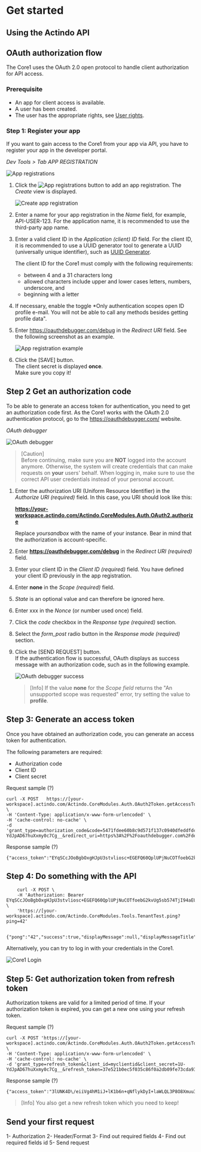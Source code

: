 # Get started


## Using the Actindo API



## OAuth authorization flow

The Core1 uses the OAuth 2.0 open protocol to handle client authorization for API access. 

### Prerequisite

- An app for client access is available. 
- A user has been created.
- The user has the appropriate rights, see [User rights](add-link-to-Core1-docu).

[comment]: <> (to be completed)

### Step 1: Register your app

If you want to gain access to the Core1 from your app via API, you have to register your app in the developer portal. 

*Dev Tools > Tab APP REGISTRATION*

![App registrations](../../Assets/Screenshots/PIM/API/AppRegistrations.png "[App registrations]")

1. Click the ![App registrations](../../Assets/Icons/Plus01.png "[App registrations]") button to add an app registration.
    The *Create* view is displayed.

    ![Create app registration](../../Assets/Screenshots/PIM/API/CreateAppRegistration.png "[Create app registration]")

2. Enter a name for your app registration in the *Name* field, for example, API-USER-123. For the application name, it is recommended to use the third-party app name.

[comment]: <> (Was soll das heißen? Use some canonical name, such as "Testaccount for oauthdebugger.com")

3. Enter a valid client ID in the *Application (client) ID* field. For the client ID, it is recommended to use a UUID generator tool to generate a UUID (universally unique identifier), such as [UUID Generator](https://www.uuidgenerator.net/version4 "[https://www.uuidgenerator.net/version4]").

    The client ID for the Core1 must comply with the following requirements:
    - between 4 and a 31 characters long  
    - allowed characters include upper and lower cases letters, numbers, underscore, and  
    - beginning with a letter  

[comment]: <> (begins with a letter??? Im Beispiel ist es eine Nummer! S. Screenshot)

4. If necessary, enable the toggle *Only authentication scopes open ID profile e-mail. You will not be able to call any methods besides getting profile data".

[comment]: <> (Was macht den Toggle? Ist es relevant oder kann es hier ignoriert werden?)

5. Enter https://oauthdebugger.com/debug in the *Redirect URI* field. See the following screenshot as an example.

    ![App registration example](../../Assets/Screenshots/PIM/API/AppRegistrationExample.png "[App registration example]")

6. Click the [SAVE] button.  
    The client secret is displayed **once**.  
    Make sure you copy it!


## Step 2 Get an authorization code

To be able to generate an access token for authentication, you need to get an authorization code first. As the Core1 works with the OAuth 2.0 authentication protocol, go to the https://oauthdebugger.com/ website.

*OAuth debugger*

![OAuth debugger](../../Assets/Screenshots/PIM/API/OAuthDebugger.png "[OAuth debugger]")

> [Caution]  
    Before continuing, make sure you are **NOT** logged into the account anymore. Otherwise, the system will create credentials that can make requests on **your** users' behalf.
    When logging in, make sure to use the correct API user credentials instead of your personal account.

1. Enter the authorization URI (Uniform Resource Identifier) in the *Authorize URI (required)* field. In this case, you URI should look like this:

    **https://your-workspace.actindo.com/Actindo.CoreModules.Auth.OAuth2.authorize**

    Replace *yoursandbox* with the name of your instance. Bear in mind that the authorization is account-specific.

2. Enter **https://oauthdebugger.com/debug** in the *Redirect URI (required)* field.

3. Enter your client ID in the *Client ID (required)* field. You have defined your client ID previously in the app registration.

4. Enter **none** in the *Scope (required)* field.

5. *State* is an optional value and can therefore be ignored here.

6. Enter xxx in the *Nonce* (or number used once) field.

[comment]: <> (Nonce: a number that uniquely identifies each call to the REST API private endpoints. Bedeutung? Wo kommt den Code her?)

7. Click the *code* checkbox in the *Response type (required)* section.

8. Select the *form_post* radio button in the *Response mode (required)* section.

9. Click the [SEND REQUEST] button.  
    If the authentication flow is successful, OAuth displays as success message with an authorization code, such as in the following example. 

    ![OAuth debugger success](../../Assets/Screenshots/PIM/API/OAuthDebuggerSuccess.png "[OAuth debugger success]")
    
    > [Info] If the value **none** for the *Scope field* returns the "An unsupported scope was requested" error, try setting the value to **profile**.

[comment]: <> (Mehr Info zum Ergebnis benötigt!)


## Step 3: Generate an access token

Once you have obtained an authorization code, you can generate an access token for authentication.

The following parameters are required: 
- Authorization code
- Client ID
- Client secret

Request sample (?)


    curl -X POST   https://[your-workspace].actindo.com/Actindo.CoreModules.Auth.OAuth2Token.getAccessToken \
    -H 'Content-Type: application/x-www-form-urlencoded' \
    -H 'cache-control: no-cache' \
    -d 'grant_type=authorization_code&code=5471fdee60b8c9d571f137c0940dfeddfdc4dddb&client_id=myclientid&client_secret=1U-YdJpAD67huXxmy0c7Cg__&redirect_uri=https%3A%2F%2Foauthdebugger.com%2Fdebug'


Response sample (?)

    {"access_token":"EYqSCcJOoBgbOxgHJpU3stvliosc+EGEFQ60QplUPjNuCOTfoebG2kvUg5sb574TjI94aEUMBG0I2DS+LulBQj+sXGIl3FX+3QFICEDb1Sw+HzfO1K34QhB60rkULlN2","expires_in":3600,"token_type":"bearer","scope":"none","refresh_token":"37e521b0ec5f035c86f0a2db09fe73cda934235e"}


## Step 4: Do something with the API

[comment]: <> (Try the authentication via API?)

        curl -X POST \
        -H 'Authorization: Bearer EYqSCcJOoBgbOxgHJpU3stvliosc+EGEFQ60QplUPjNuCOTfoebG2kvUg5sb574TjI94aEUMBG0I2DS+LulBQj+sXGIl3FX+3QFICEDb1Sw+HzfO1K34QhB60rkULlN2' \
        'https://[your-workspace].actindo.com/Actindo.CoreModules.Tools.TenantTest.ping?ping=42'

        {"pong":"42","success":true,"displayMessage":null,"displayMessageTitle":null,"error":null,"job_id":null}'

Alternatively, you can try to log in with your credentials in the Core1.

![Core1 Login](../../Assets/Screenshots/PIM/API/Core1Login.png "[Core1 Login]")


## Step 5: Get authorization token from refresh token

Authorization tokens are valid for a limited period of time. If your authorization token is expired, you can get a new one using your refresh token.

Request sample (?)

    curl -X POST 'https://[your-workspace].actindo.com/Actindo.CoreModules.Auth.OAuth2Token.getAccessToken' \
    -H 'Content-Type: application/x-www-form-urlencoded' \
    -H 'cache-control: no-cache' \
    -d 'grant_type=refresh_token&client_id=myclientid&client_secret=1U-YdJpAD67huXxmy0c7Cg__&refresh_token=37e521b0ec5f035c86f0a2db09fe73cda934235e'

Response sample (?)

    {"access_token":"3lUNK4D\/eiiVg4hM1iJ+lK1b6n+qNflykDyI+laWLQL3P8O8Xmuu3AkfmjnWYUaIdZ\/1r\/6ybfgh4IXHLOFZ0R78rZH89Hk7teOTpsGqPsreiguqOT92WklHU9pTBTNb","expires_in":3600,"token_type":"bearer","scope":"none","refresh_token":"cca31dc1bdf4c85b892804424b3a5f3ee44368aa"}

> [Info] You also get a new refresh token which you need to keep!


## Send your first request

1- Authorization
2- Header/Format
3- Find out required fields
4- Find out required fields id
5- Send request
